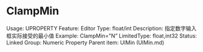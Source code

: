 # ClampMin

Usage: UPROPERTY
Feature: Editor
Type: float/int
Description: 指定数字输入框实际接受的最小值
Example: ClampMin="N”
LimitedType: float,int32
Status: Linked
Group: Numeric Property
Parent item: UIMin (UIMin.md)